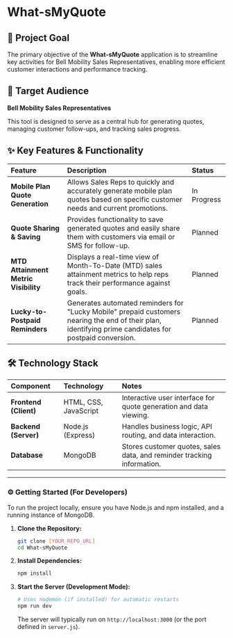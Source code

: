 # What-sMyQuote

## 🚀 Project Goal

The primary objective of the **What-sMyQuote** application is to streamline key activities for Bell Mobility Sales Representatives, enabling more efficient customer interactions and performance tracking.

## 🎯 Target Audience

**Bell Mobility Sales Representatives**

This tool is designed to serve as a central hub for generating quotes, managing customer follow-ups, and tracking sales progress.

## ✨ Key Features & Functionality

| Feature | Description | Status |
| :--- | :--- | :--- |
| **Mobile Plan Quote Generation** | Allows Sales Reps to quickly and accurately generate mobile plan quotes based on specific customer needs and current promotions. | In Progress |
| **Quote Sharing & Saving** | Provides functionality to save generated quotes and easily share them with customers via email or SMS for follow-up. | Planned |
| **MTD Attainment Metric Visibility** | Displays a real-time view of Month-To-Date (MTD) sales attainment metrics to help reps track their performance against goals. | Planned |
| **Lucky-to-Postpaid Reminders** | Generates automated reminders for "Lucky Mobile" prepaid customers nearing the end of their plan, identifying prime candidates for postpaid conversion. | Planned |

## 🛠️ Technology Stack

| Component | Technology | Notes |
| :--- | :--- | :--- |
| **Frontend (Client)** | HTML, CSS, JavaScript | Interactive user interface for quote generation and data viewing. |
| **Backend (Server)** | Node.js (Express) | Handles business logic, API routing, and data interaction. |
| **Database** | MongoDB | Stores customer quotes, sales data, and reminder tracking information. |

***

### ⚙️ Getting Started (For Developers)

To run the project locally, ensure you have Node.js and npm installed, and a running instance of MongoDB.

1.  **Clone the Repository:**
    ```bash
    git clone [YOUR_REPO_URL]
    cd What-sMyQuote
    ```
2.  **Install Dependencies:**
    ```bash
    npm install
    ```
3.  **Start the Server (Development Mode):**
    ```bash
    # Uses nodemon (if installed) for automatic restarts
    npm run dev
    ```
    The server will typically run on `http://localhost:3000` (or the port defined in `server.js`).